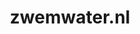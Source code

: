 ---
layout: post
title:  "zwemwater.nl"
internal_url:  "/dutchgov/zwemwater.nl.html"
subdomains_count: 20
all_subdomains_count: 20
urls_count: 19
ssl_rank: 0
http_rank: 44.684210526316
url_link: /data/zwemwater.nl/urls.txt
all_subdomains_link: /data/zwemwater.nl/all_subdomains.txt
subdomains_link: /data/zwemwater.nl/subdomains.txt
categories: dutchgov
---